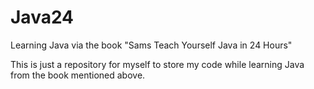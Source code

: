 # Java24
Learning Java via the book "Sams Teach Yourself Java in 24 Hours"

This is just a repository for myself to store my code while learning Java from the book mentioned above.
